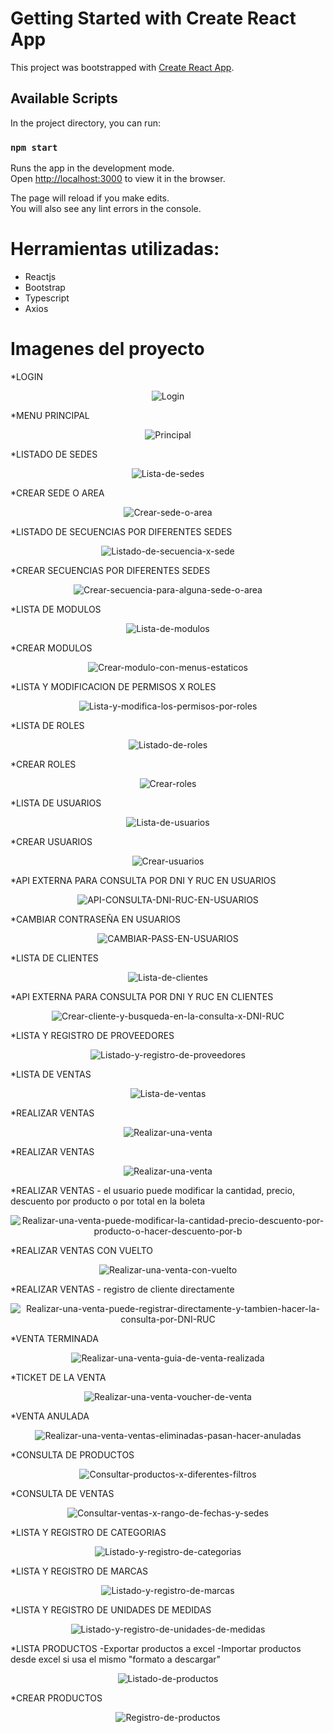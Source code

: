 # Getting Started with Create React App

This project was bootstrapped with [Create React App](https://github.com/facebook/create-react-app).

## Available Scripts

In the project directory, you can run:

### `npm start`

Runs the app in the development mode.\
Open [http://localhost:3000](http://localhost:3000) to view it in the browser.

The page will reload if you make edits.\
You will also see any lint errors in the console.


# Herramientas utilizadas:

- Reactjs
- Bootstrap
- Typescript
- Axios

# Imagenes del proyecto

*LOGIN
<p align="center">
  <img src="https://i.ibb.co/GR6nk1M/Login.png" alt="Login" border="0">
</p>

*MENU PRINCIPAL
<p align="center">
  <img src="https://i.ibb.co/Y3VC84y/Principal.png" alt="Principal" border="0">
</p>

*LISTADO DE SEDES
<p align="center">
  <img src="https://i.ibb.co/S7Z5d3B/Lista-de-sedes.png" alt="Lista-de-sedes" border="0">
</p>

*CREAR SEDE O AREA
<p align="center">
  <img src="https://i.ibb.co/b3CM50Y/Crear-sede-o-area.png" alt="Crear-sede-o-area" border="0">
</p>

*LISTADO DE SECUENCIAS POR DIFERENTES SEDES
<p align="center">
  <img src="https://i.ibb.co/0JQtR9v/Listado-de-secuencia-x-sede.png" alt="Listado-de-secuencia-x-sede" border="0">
</p>

*CREAR SECUENCIAS POR DIFERENTES SEDES
<p align="center">
  <img src="https://i.ibb.co/gThfSrB/Crear-secuencia-para-alguna-sede-o-area.png" alt="Crear-secuencia-para-alguna-sede-o-area" border="0">
</p>

*LISTA DE MODULOS
<p align="center">
  <img src="https://i.ibb.co/L6Cv8y8/Lista-de-modulos.png" alt="Lista-de-modulos" border="0">
</p>

*CREAR MODULOS
<p align="center">
  <img src="https://i.ibb.co/9ybPHzB/Crear-modulo-con-menus-estaticos.png" alt="Crear-modulo-con-menus-estaticos" border="0">
</p>

*LISTA Y MODIFICACION DE PERMISOS X ROLES
<p align="center">
 <img src="https://i.ibb.co/6ZHjm31/Lista-y-modifica-los-permisos-por-roles.png" alt="Lista-y-modifica-los-permisos-por-roles" border="0">
</p>

*LISTA DE ROLES
<p align="center">
 <img src="https://i.ibb.co/c3kNHbP/Listado-de-roles.png" alt="Listado-de-roles" border="0">
</p>

*CREAR ROLES
<p align="center">
 <img src="https://i.ibb.co/Mprz5ZP/Crear-roles.png" alt="Crear-roles" border="0">
</p>

*LISTA DE USUARIOS
<p align="center">
 <img src="https://i.ibb.co/yBDsxPP/Lista-de-usuarios.png" alt="Lista-de-usuarios" border="0">
</p>

*CREAR USUARIOS
<p align="center">
 <img src="https://i.ibb.co/Fbjp9PG/Crear-usuarios.png" alt="Crear-usuarios" border="0">
</p>

*API EXTERNA PARA CONSULTA POR DNI Y RUC EN USUARIOS
<p align="center">
 <img src="https://i.ibb.co/3B7RjH7/API-CONSULTA-DNI-RUC-EN-USUARIOS.png" alt="API-CONSULTA-DNI-RUC-EN-USUARIOS" border="0">
</p>

*CAMBIAR CONTRASEÑA EN USUARIOS
<p align="center">
 <img src="https://i.ibb.co/23y70sC/CAMBIAR-PASS-EN-USUARIOS.png" alt="CAMBIAR-PASS-EN-USUARIOS" border="0">
</p>

*LISTA DE CLIENTES
<p align="center">
 <img src="https://i.ibb.co/GQMN3nY/Lista-de-clientes.png" alt="Lista-de-clientes" border="0">
</p>

*API EXTERNA PARA CONSULTA POR DNI Y RUC EN CLIENTES
<p align="center">
 <img src="https://i.ibb.co/CWDpDNK/Crear-cliente-y-busqueda-en-la-consulta-x-DNI-RUC.png" alt="Crear-cliente-y-busqueda-en-la-consulta-x-DNI-RUC" border="0">
</p>

*LISTA Y REGISTRO DE PROVEEDORES
<p align="center">
 <img src="https://i.ibb.co/FzNgQYd/Listado-y-registro-de-proveedores.png" alt="Listado-y-registro-de-proveedores" border="0">
</p>

*LISTA DE VENTAS
<p align="center">
 <img src="https://i.ibb.co/0nwdkST/Lista-de-ventas.png" alt="Lista-de-ventas" border="0">
</p>

*REALIZAR VENTAS
<p align="center">
 <img src="https://i.ibb.co/zrwwtgx/Realizar-una-venta.png" alt="Realizar-una-venta" border="0">
</p>

*REALIZAR VENTAS
<p align="center">
 <img src="https://i.ibb.co/zrwwtgx/Realizar-una-venta.png" alt="Realizar-una-venta" border="0">
</p>

*REALIZAR VENTAS - el usuario puede modificar la cantidad, precio, descuento por producto o por total en la boleta
<p align="center">
 <img src="https://i.ibb.co/7KqPfNk/Realizar-una-venta-puede-modificar-la-cantidad-precio-descuento-por-producto-o-hacer-descuento-por-b.png" alt="Realizar-una-venta-puede-modificar-la-cantidad-precio-descuento-por-producto-o-hacer-descuento-por-b" border="0">
</p>

*REALIZAR VENTAS CON VUELTO
<p align="center">
 <img src="https://i.ibb.co/sgPgW05/Realizar-una-venta-con-vuelto.png" alt="Realizar-una-venta-con-vuelto" border="0">
</p>

*REALIZAR VENTAS - registro de cliente directamente 
<p align="center">
 <img src="https://i.ibb.co/Dt4VFtq/Realizar-una-venta-puede-registrar-directamente-y-tambien-hacer-la-consulta-por-DNI-RUC.png" alt="Realizar-una-venta-puede-registrar-directamente-y-tambien-hacer-la-consulta-por-DNI-RUC" border="0">
</p>

*VENTA TERMINADA
<p align="center">
 <img src="https://i.ibb.co/D1m0SgT/Realizar-una-venta-guia-de-venta-realizada.png" alt="Realizar-una-venta-guia-de-venta-realizada" border="0">
</p>

*TICKET DE LA VENTA
<p align="center">
  <img src="https://i.ibb.co/4SMDTpQ/Realizar-una-venta-voucher-de-venta.png" alt="Realizar-una-venta-voucher-de-venta" border="0">
</p>

*VENTA ANULADA
<p align="center">
  <img src="https://i.ibb.co/YZb0N99/Realizar-una-venta-ventas-eliminadas-pasan-hacer-anuladas.png" alt="Realizar-una-venta-ventas-eliminadas-pasan-hacer-anuladas" border="0">
</p>

*CONSULTA DE PRODUCTOS
<p align="center">
 <img src="https://i.ibb.co/SVW27K1/Consultar-productos-x-diferentes-filtros.png" alt="Consultar-productos-x-diferentes-filtros" border="0">
</p>

*CONSULTA DE VENTAS
<p align="center">
  <img src="https://i.ibb.co/g4dV4rq/Consultar-ventas-x-rango-de-fechas-y-sedes.png" alt="Consultar-ventas-x-rango-de-fechas-y-sedes" border="0">
</p>

*LISTA Y REGISTRO DE CATEGORIAS
<p align="center">
  <img src="https://i.ibb.co/YtcShyz/Listado-y-registro-de-categorias.png" alt="Listado-y-registro-de-categorias" border="0">
</p>

*LISTA Y REGISTRO DE MARCAS
<p align="center">
  <img src="https://i.ibb.co/Sf29vDj/Listado-y-registro-de-marcas.png" alt="Listado-y-registro-de-marcas" border="0">
</p>


*LISTA Y REGISTRO DE UNIDADES DE MEDIDAS
<p align="center">
 <img src="https://i.ibb.co/0287kMx/Listado-y-registro-de-unidades-de-medidas.png" alt="Listado-y-registro-de-unidades-de-medidas" border="0">
</p>

*LISTA PRODUCTOS
  -Exportar productos a excel
  -Importar productos desde excel si usa el mismo "formato a descargar"
  
<p align="center">
 <img src="https://i.ibb.co/Bwv7KTV/Listado-de-productos.png" alt="Listado-de-productos" border="0">
</p>

*CREAR PRODUCTOS
<p align="center">
  <img src="https://i.ibb.co/5rBDfYQ/Registro-de-productos.png" alt="Registro-de-productos" border="0">
</p>




